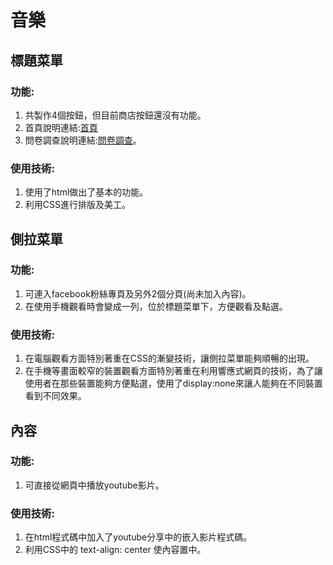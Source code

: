 # 音樂

## 標題菜單
### 功能:
1. 共製作4個按鈕，但目前商店按鈕還沒有功能。
2. 首頁說明連結:[首頁](homepage.md)
3. 問卷調查說明連結:[問卷調查](quetion.md)。
### 使用技術:
1. 使用了html做出了基本的功能。
2. 利用CSS進行排版及美工。

## 側拉菜單
### 功能:
1. 可連入facebook粉絲專頁及另外2個分頁(尚未加入內容)。
2. 在使用手機觀看時會變成一列，位於標題菜單下，方便觀看及點選。
### 使用技術:
1. 在電腦觀看方面特別著重在CSS的漸變技術，讓側拉菜單能夠順暢的出現。
2. 在手機等畫面較窄的裝置觀看方面特別著重在利用響應式網頁的技術，為了讓使用者在那些裝置能夠方便點選，使用了display:none來讓人能夠在不同裝置看到不同效果。

## 內容
### 功能:
1. 可直接從網頁中播放youtube影片。
### 使用技術:
1. 在html程式碼中加入了youtube分享中的嵌入影片程式碼。
2. 利用CSS中的 text-align: center 使內容置中。

